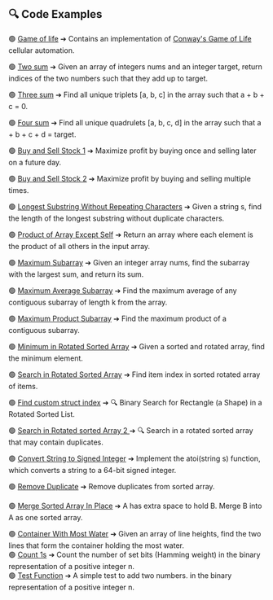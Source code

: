 ## 🔍 Code Examples

🟢 [Game of life](game_of_life.md) ➔
 Contains an implementation of [Conway's Game of Life](https://en.wikipedia.org/wiki/Conway%27s_Game_of_Life) cellular automation.
 
🟢 [Two sum](two_sum.md) ➔ Given an array of integers nums and an integer target, return indices of the two numbers such that they add up to target.

🟢 [Three sum](3sum.md) ➔ Find all unique triplets [a, b, c] in the array such that a + b + c = 0.

🟢 [Four sum](4sum.md) ➔ Find all unique quadrulets [a, b, c, d] in the array such that a + b + c + d = target.

🟢 [ Buy and Sell Stock 1](buy_and_sell_stock.md) ➔ Maximize profit by buying once and selling later on a future day.

🟢 [ Buy and Sell Stock 2](buy_and_sell_stock_2.md) ➔ Maximize profit by buying and selling multiple times.

🟢 [ Longest Substring Without Repeating Characters](longest_substr_no_char_repeats.md) ➔ Given a string s, find the length of the longest substring without duplicate characters.

🟢 [ Product of Array Except Self](product_of_array_except_self.md) ➔ Return an array where each element is the product of all others in the input array.

🟢 [ Maximum Subarray](max_sum_sub_array.md) ➔ Given an integer array nums, find the subarray with the largest sum, and return its sum.

🟢 [ Maximum Average Subarray](max_average_subarray.md) ➔ Find the maximum average of any contiguous subarray of length k from the array.

🟢 [ Maximum Product Subarray](max_subarray_product.md) ➔ Find the maximum product of a contiguous subarray.

🟢 [ Minimum in Rotated Sorted Array](min_in_sorted_rotated_arr.md) ➔ Given a sorted and rotated array, find the minimum element.  

🟢 [ Search in Rotated Sorted Array](search_sorted_rotated_arr.md) ➔ Find item index in sorted rotated array of items.

  🟢 [ Find custom struct index](shapes.md) ➔ 🔍 Binary Search for Rectangle (a Shape) in a Rotated Sorted List.
  
  🟢 [ Search in Rotated sorted Array 2 ](search_sorted_rotated_duplicates.md) ➔ 🔍 Search in a rotated sorted array that may contain duplicates.
  
🟢 [ Convert String to Signed Integer](atoi.md) ➔ Implement the atoi(string s) function, which converts a string to a 64-bit signed integer.  

🟢 [ Remove Duplicate](remove_duplicates_sorted_arr.md) ➔ Remove duplicates from sorted array.  

🟢 [ Merge Sorted Array In Place](merge_shorted_arr_in_place.md) ➔ A has extra space to hold B. Merge B into A as one sorted array.  

🟢 [ Container With Most Water](water_container_max_area.md) ➔ Given an array of line heights, find the two lines that form the container holding the most water.  
🟢 [ Count 1s](num_ones.md) ➔ Count the number of set bits (Hamming weight) in the binary representation of a positive integer n.  
🟢 [ Test Function](test_example.md) ➔ A simple test to add two numbers. in the binary representation of a positive integer n.  
